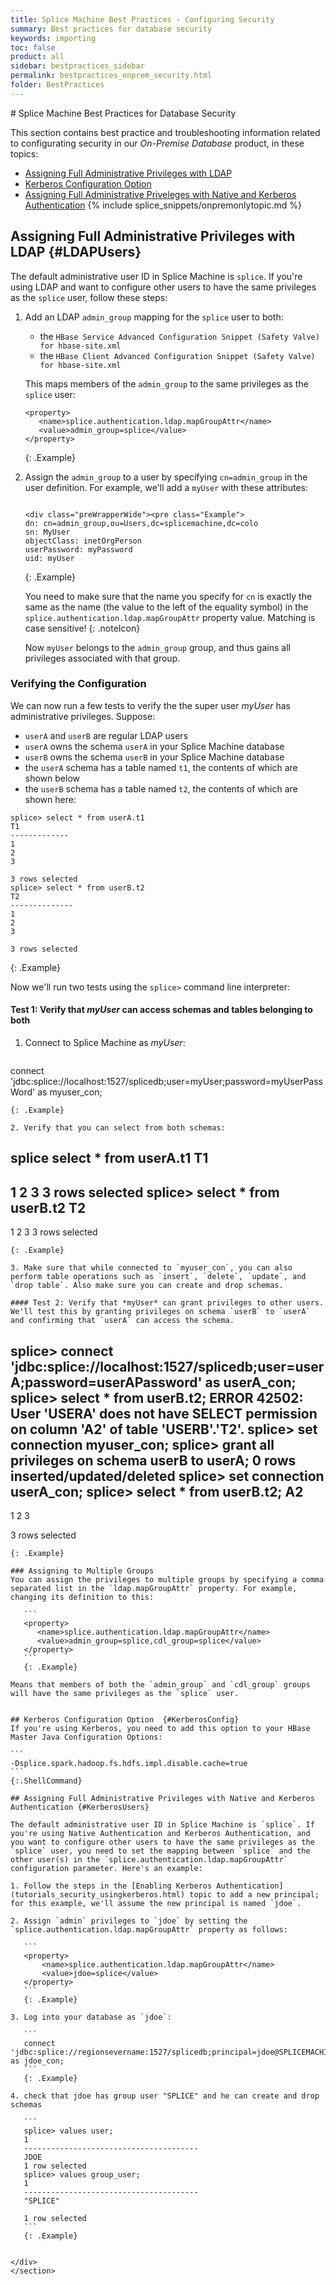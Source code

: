 ```yaml
---
title: Splice Machine Best Practices - Configuring Security
summary: Best practices for database security
keywords: importing
toc: false
product: all
sidebar: bestpractices_sidebar
permalink: bestpractices_onprem_security.html
folder: BestPractices
---
```

<section>
<div class="TopicContent" data-swiftype-index="true" markdown="1">
# Splice Machine Best Practices for Database Security

This section contains best practice and troubleshooting information related to configurating security in our *On-Premise Database* product, in these topics:

* [Assigning Full Administrative Privileges with LDAP](#LDAPUsers)
* [Kerberos Configuration Option](#KerberosConfig)
* [Assigning Full Administrative Priveleges with Native and Kerberos Authentication](#KerberosUsers)
{% include splice_snippets/onpremonlytopic.md %}


## Assigning Full Administrative Privileges with LDAP {#LDAPUsers}

The default administrative user ID in Splice Machine is `splice`. If you're using LDAP and want to configure other users to have the same privileges as the `splice` user, follow these steps:

1. Add an LDAP `admin_group` mapping for the `splice` user to both:

   * the `HBase Service Advanced Configuration Snippet (Safety Valve) for hbase-site.xml`
   * the `HBase Client Advanced Configuration Snippet (Safety Valve) for hbase-site.xml`

   This maps members of the `admin_group` to the same privileges as the `splice` user:

   ```
   <property>
      <name>splice.authentication.ldap.mapGroupAttr</name>
      <value>admin_group=splice</value>
   </property>
   ```
   {: .Example}

2. Assign the `admin_group` to a user by specifying `cn=admin_group` in the user definition. For example, we'll add a `myUser` with these attributes:

    ```

   <div class="preWrapperWide"><pre class="Example">
   dn: cn=admin_group,ou=Users,dc=splicemachine,dc=colo
   sn: MyUser
   objectClass: inetOrgPerson
   userPassword: myPassword
   uid: myUser
   ```
   {: .Example}

   You need to make sure that the name you specify for `cn` is exactly the same as the name (the value to the left of the equality symbol) in the `splice.authentication.ldap.mapGroupAttr` property value. Matching is case sensitive!
   {: .noteIcon}

   Now `myUser` belongs to the `admin_group` group, and thus gains all privileges associated with that group.

### Verifying the Configuration
We can now run a few tests to verify the the super user *myUser* has administrative privileges. Suppose:

   * `userA` and `userB` are regular LDAP users
   * `userA` owns the schema `userA` in your Splice Machine database
   * `userB` owns the schema `userB` in your Splice Machine database
   * the `userA` schema has a table named `t1`, the contents of which are shown below
   * the `userB` schema has a table named `t2`, the contents of which are shown here:

````
splice> select * from userA.t1
T1
-------------
1
2
3

3 rows selected
splice> select * from userB.t2
T2
--------------
1
2
3

3 rows selected
````
{: .Example}

Now we'll run two tests using the `splice>` command line interpreter:

#### Test 1: Verify that *myUser* can access schemas and tables belonging to both

1. Connect to Splice Machine as *myUser*:

   ````
connect 'jdbc:splice://localhost:1527/splicedb;user=myUser;password=myUserPassWord' as myuser_con;
   ````
   {: .Example}

2. Verify that you can select from both schemas:

   ````
splice select * from userA.t1
T1
-------------
1
2
3
3 rows selected
splice> select * from userB.t2
T2
--------------
1
2
3
3 rows selected
   ````
   {: .Example}

3. Make sure that while connected to `myuser_con`, you can also perform table operations such as `insert`, `delete`, `update`, and `drop table`. Also make sure you can create and drop schemas.

#### Test 2: Verify that *myUser* can grant privileges to other users.
We'll test this by granting privileges on schema `userB` to `userA` and confirming that `userA` can access the schema.

````
splice> connect 'jdbc:splice://localhost:1527/splicedb;user=userA;password=userAPassword' as userA_con;
splice> select * from userB.t2;
ERROR 42502: User 'USERA' does not have SELECT permission on column 'A2' of table 'USERB'.'T2'.
splice> set connection myuser_con;
splice> grant all privileges on schema userB to userA;
0 rows inserted/updated/deleted
splice> set connection userA_con;
splice> select * from userB.t2;
A2
-----------
1
2
3

3 rows selected
````
{: .Example}

### Assigning to Multiple Groups
You can assign the privileges to multiple groups by specifying a comma separated list in the `ldap.mapGroupAttr` property. For example, changing its definition to this:

   ```
   <property>
      <name>splice.authentication.ldap.mapGroupAttr</name>
      <value>admin_group=splice,cdl_group=splice</value>
   </property>
   ```
   {: .Example}

Means that members of both the `admin_group` and `cdl_group` groups will have the same privileges as the `splice` user.


## Kerberos Configuration Option  {#KerberosConfig}
If you're using Kerberos, you need to add this option to your HBase Master Java Configuration Options:

```
-Dsplice.spark.hadoop.fs.hdfs.impl.disable.cache=true
```
{:.ShellCommand}

## Assigning Full Administrative Privileges with Native and Kerberos Authentication {#KerberosUsers}

The default administrative user ID in Splice Machine is `splice`. If you're using Native Authentication and Kerberos Authentication, and  you want to configure other users to have the same privileges as the `splice` user, you need to set the mapping between `splice` and the other user(s) in the `splice.authentication.ldap.mapGroupAttr` configuration parameter. Here's an example:

1. Follow the steps in the [Enabling Kerberos Authentication](tutorials_security_usingkerberos.html) topic to add a new principal; for this example, we'll assume the new principal is named `jdoe`.

2. Assign `admin` privileges to `jdoe` by setting the `splice.authentication.ldap.mapGroupAttr` property as follows:

   ```
   <property>
       <name>splice.authentication.ldap.mapGroupAttr</name>
       <value>jdoe=splice</value>
   </property>
   ```
   {: .Example}

3. Log into your database as `jdoe`:

   ```
   connect 'jdbc:splice://regionsevername:1527/splicedb;principal=jdoe@SPLICEMACHINE.COLO;keytab=jdoe_filepath.keytab' as jdoe_con;
   ```
   {: .Example}

4. check that jdoe has group user "SPLICE" and he can create and drop schemas

   ```
   splice> values user;
   1
   ---------------------------------------
   JDOE
   1 row selected
   splice> values group_user;
   1
   ---------------------------------------
   "SPLICE"

   1 row selected
   ```
   {: .Example}


</div>
</section>
